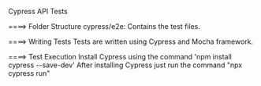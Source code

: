 Cypress API Tests

====> Folder Structure
cypress/e2e: Contains the test files.

====> Writing Tests
Tests are written using Cypress and Mocha framework.

====> Test Execution
Install Cypress using the command 'npm install cypress --save-dev'
After installing Cypress just run the command "npx cypress run"
